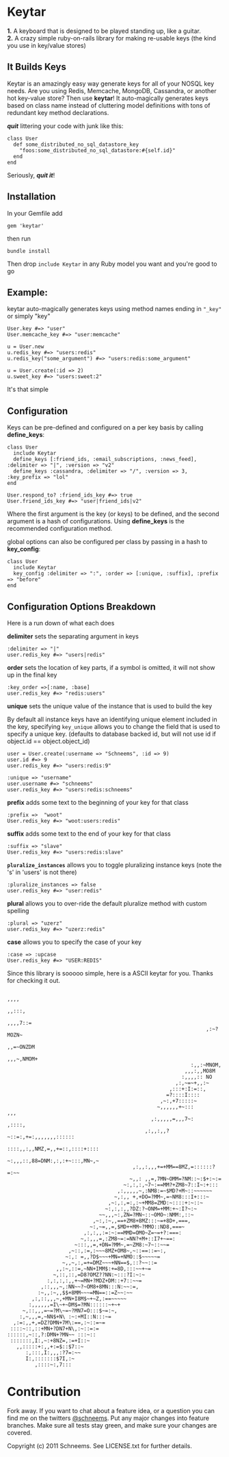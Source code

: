 Keytar
======

**1.** A keyboard that is designed to be played standing up, like a guitar.  
**2.** A crazy simple ruby-on-rails library for making re-usable keys (the kind you use in key/value stores)

It Builds Keys
----------

Keytar is an amazingly easy way generate keys for all of your NOSQL key needs. Are you using Redis, Memcache, MongoDB, Cassandra, or another hot key-value store? Then use **keytar**! It auto-magically generates keys based on class name instead of cluttering model definitions with tons of redundant key method declarations. 

___quit___ littering your code with junk like this:

    class User
      def some_distributed_no_sql_datastore_key
        "foos:some_distributed_no_sql_datastore:#{self.id}"
      end
    end

Seriously, ___quit it___!


Installation
------------
In your Gemfile add

    gem 'keytar'

then run

    bundle install

Then drop `include Keytar` in any Ruby model you want and you're good to go


Example: 
--------
keytar auto-magically generates keys using method names ending in `"_key"` or simply "key"

    User.key #=> "user"
    User.memcache_key #=> "user:memcache"
    
    u = User.new
    u.redis_key #=> "users:redis"
    u.redis_key("some_argument") #=> "users:redis:some_argument"
    
    u = User.create(:id => 2)
    u.sweet_key #=> "users:sweet:2"
    


It's that simple

Configuration
-------------
Keys can be pre-defined and configured on a per key basis by calling **define\_keys**:

    class User
      include Keytar
      define_keys [:friend_ids, :email_subscriptions, :news_feed], :delimiter => "|", :version => "v2"
      define_keys :cassandra, :delimiter => "/", :version => 3, :key_prefix => "lol"
    end

    User.respond_to? :friend_ids_key #=> true
    User.friend_ids_key #=> "user|friend_ids|v2"

Where the first argument is the key (or keys) to be defined, and the second argument is a hash of configurations. Using **define\_keys** is the recommended configuration method. 


global options can also be configured per class by passing in a hash to **key_config**:

    class User
      include Keytar
      key_config :delimiter => ":", :order => [:unique, :suffix], :prefix => "before"
    end

Configuration Options Breakdown
------------------------
Here is a run down of what each does  

**delimiter** sets the separating argument in keys

    :delimiter => "|"
    user.redis_key #=> "users|redis"


**order** sets the location of key parts, if a symbol is omitted, it will not show up in the final key

    :key_order =>[:name, :base]
    user.redis_key #=> "redis:users"
    
**unique** sets the unique value of the instance that is used to build the key

By default all instance keys have an identifying unique element included in the key, specifying `key_unique` allows you to change the field that is used to specify a unique key. (defaults to database backed id, but will not use id if object.id == object.object_id)

    user = User.create(:username => "Schneems", :id => 9)
    user.id #=> 9
    user.redis_key #=> "users:redis:9"

    :unique => "username"
    user.username #=> "schneems"
    user.redis_key #=> "users:redis:schneems"

**prefix** adds some text to the beginning of your key for that class

    :prefix =>  "woot"
    User.redis_key #=> "woot:users:redis"
    
**suffix** adds some text to the end of your key for that class

    :suffix => "slave"
    User.redis_key #=> "users:redis:slave"

**`pluralize_instances`** allows you to toggle pluralizing instance keys (note the 's' in 'users' is not there)

    :pluralize_instances => false
    user.redis_key #=> "user:redis"
    

**plural** allows you to over-ride the default pluralize method with custom spelling

    :plural => "uzerz"
    user.redis_key #=> "uzerz:redis"

**case** allows you to specify the case of your key

    :case => :upcase
    User.redis_key #=> "USER:REDIS"


Since this library is sooooo simple, here is a ASCII keytar for you. Thanks for checking it out.

                                                                         ,,,,     
                                                                        ,,:::,    
                                                                      ,,,,7::=    
                                                                     ,:~?MOZN~    
                                                                   ,,=~ONZDM      
                                                                 ,,,~,NMOM+       
                                                                :,,:~MNOM,        
                                                              ,,,:,,MO8M          
                                                             :,,,,:: NO           
                                                           ,:,~=~+,,:~            
                                                         ,:::+:I:=::,             
                                                        =?::::I::::               
                                                      ,~:,+7:::::~                
                                                     ~,,,,,,+~:::           ,,,   
                                                   ,:,,,,,=,,,7~:         ,::::,  
                                                 ,:,,:,,?~::=:,+=:,,,,,,,::::::   
                                                ::::,,:,,NMZ,=,,+=::,::::+::::    
                                               ~:,,,::,88=DNM:,:,:+~:::,MN~,~     
                                             ,:,,:,,,+=+MM==8MZ,=::::::?=:~~      
                                            ~,,: ,,=,7MN~OMM=?NM::~:$+:~:=        
                                          ~:,:,:,~7~:==MM?+ZM8~7::I~:+:::         
                                        ,:,,,,,~,:NM8:=~$MD?+M~::~~~~~~           
                                       ~,:,, +,+DO=?MM~,=~NM8:::I+:::~            
                                     ,~:,:,=:,:~+MM8=ZMD:~::::+:~::~              
                                    ~:,:,:,,?DZ:?~ONM=+MM:+~:I?~:~                
                                  ~~,,,~:,ZN=?MN~::~OMO~:NMM:,::~                 
                                ,~:,:~,,==+ZM8+8MZ:::~=+8D+,===,                  
                               ~:,~=,,=,$MD++MM~?MMO::ND8,===~                    
                             ,:,:,,:=:~:==MMD=OMO~Z=~=+?:===:                     
                            ~,:,,,=,:ZM8~=:=NN?+M+::I7+~==:                       
                          ~:::,,=,+DN=?MM~,=~ZM8:~7~::~~=                         
                        ,~::,:=,:~~~8MZ+OM8~,~::==::=~:,                          
                       ~:,: =,,?D$~~~+MN=+NMO::$~~~~~=                            
                      ~,,~,:,=+=DMZ~~~+NN==$,::?~~::=                             
                    ,,:~,::=,~NN+IMM$:+=8D,:::~~+~=                               
                   ~,::,::,=D8?OMZ??NN:~:::?I:~:~                                 
                 :,:,:,:,,+~=MN+?MDZ+DM::+7::~~=                                  
               ,::,,,~,:NN~~?~OM8+8MN:::N:~~:=,                                   
              :~,,:~,,$$+8MM~~~=MN==::=Z~~:~~                                     
            ,:,::,,,~,+MN+I8M$~+~Z,:==~~~~~                                       
           :,,,,,,=I\~+~DM$=?MN::::::~+~+                                         
         ~,::,,,=~=?M\~=~?MN7=O:::$~=:~,                                          
        :,~,,,=,~NN$+N\ :~:+MI::N:::~=                                            
      ,:=:,,+,=DZ?DMN+7M\:==,:~::=~=                                              
     ::::~::,::+MN+?DN7+N\,:~::=:=                                                
    ::::::,~::,?:DMN+?MN~~ :::~::                                                 
     :::::::,I:,~:+8NZ=,:=+I::~                                                   
       ,,:::::+:,,+:=$::$7::~                                                     
          :,:::,I:,,,:?7=:~~                                                      
          I:,:::::::$7I,:~                                                        
             ,::::~:,7:::                                                         


Contribution
============

Fork away. If you want to chat about a feature idea, or a question you can find me on the twitters [@schneems](http://twitter.com/schneems).  Put any major changes into feature branches. Make sure all tests stay green, and make sure your changes are covered. 


Copyright (c) 2011 Schneems. See LICENSE.txt for
further details.
